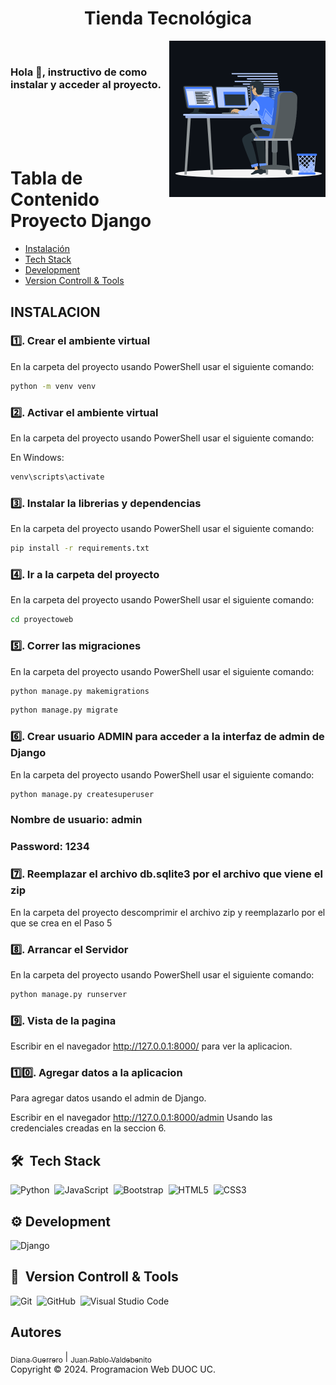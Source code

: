 <h1 align="center">Tienda Tecnológica</h1>

<p><img align="right" height="250" width="250" src="https://raw.githubusercontent.com/SubhadeepZilong/SubhadeepZilong/main/icons/animation_500_kxa883sd.gif" alt="SubhadeepZilong" /></p>

&emsp;
<h3 align="left">Hola 👋, instructivo de como instalar y acceder al proyecto.</h3>
&emsp;
<br/>
<br/>
<br/>
<br/>

# Tabla de Contenido Proyecto Django
- [Instalación](#instalación)
- [Tech Stack](#tech-stack)
- [Development](#development)
- [Version Controll & Tools](#version-controll--tools)


## INSTALACION

### :one:. Crear el ambiente virtual 

En la carpeta del proyecto usando PowerShell usar el siguiente comando:

 ```bash
python -m venv venv
```

### :two:. Activar el ambiente virtual

En la carpeta del proyecto usando PowerShell usar el siguiente comando:

En Windows:

```bash
venv\scripts\activate
```

### :three:. Instalar la librerias y dependencias

En la carpeta del proyecto usando PowerShell usar el siguiente comando:

```bash
pip install -r requirements.txt
```

### :four:. Ir a la carpeta del proyecto

En la carpeta del proyecto usando PowerShell usar el siguiente comando:

```bash
cd proyectoweb
```


### :five:. Correr las migraciones

En la carpeta del proyecto usando PowerShell usar el siguiente comando:

```bash
python manage.py makemigrations
```
```bash
python manage.py migrate
```

### :six:. Crear usuario ADMIN para acceder a la interfaz de admin de Django

En la carpeta del proyecto usando PowerShell usar el siguiente comando:

```bash
python manage.py createsuperuser
```
### Nombre de usuario: admin
### Password: 1234

### :seven:. Reemplazar el archivo db.sqlite3 por el archivo que viene el zip

En la carpeta del proyecto descomprimir el archivo zip y reemplazarlo
por el que se crea en el Paso 5

### :eight:. Arrancar el Servidor

En la carpeta del proyecto usando PowerShell usar el siguiente comando:

```bash
python manage.py runserver
```

### :nine:. Vista de la pagina

Escribir en el navegador http://127.0.0.1:8000/ para ver la aplicacion.

### :one::zero:. Agregar datos a la aplicacion

Para agregar datos usando el admin de Django.

Escribir en el navegador http://127.0.0.1:8000/admin Usando las credenciales creadas en la seccion 6.


## 🛠 &nbsp;Tech Stack

![Python](https://img.shields.io/badge/python-3670A0?style=for-the-badge&logo=python&logoColor=ffdd54)&nbsp;
![JavaScript](https://img.shields.io/badge/javascript-%23323330.svg?style=for-the-badge&logo=javascript&logoColor=%23F7DF1E)&nbsp;
![Bootstrap](https://img.shields.io/badge/bootstrap-%23563D7C.svg?style=for-the-badge&logo=bootstrap&logoColor=white)&nbsp;
![HTML5](https://img.shields.io/badge/html5-%23E34F26.svg?style=for-the-badge&logo=html5&logoColor=white)&nbsp;
![CSS3](https://img.shields.io/badge/css3-%231572B6.svg?style=for-the-badge&logo=css3&logoColor=white)&nbsp;


## ⚙️ Development
![Django](https://img.shields.io/badge/Django-092E20?style=flat&logo=django&logoColor=white)&nbsp;


## 🧰 &nbsp;Version Controll & Tools 

![Git](https://img.shields.io/badge/git-%23F05033.svg?style=for-the-badge&logo=git&logoColor=white)&nbsp;
![GitHub](https://img.shields.io/badge/github-%23121011.svg?style=for-the-badge&logo=github&logoColor=white)&nbsp;
![Visual Studio Code](https://img.shields.io/badge/Visual%20Studio%20Code-0078d7.svg?style=for-the-badge&logo=visual-studio-code&logoColor=white)&nbsp;

## Autores

[<sub>Diana Guerrero</sub>](https://github.com/DiaGuerrero) |  [<sub>Juan Pablo Valdebenito</sub>](https://github.com/zlSirodev)
<br/>
Copyright © 2024. Programacion Web DUOC UC.
